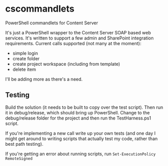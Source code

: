 cscommandlets
=============

PowerShell commandlets for Content Server

It's just a PowerShell wrapper to the Content Server SOAP based web services. It's written to support a few admin and SharePoint integration requirements. Current calls supported (not many at the moment):
- simple login
- create folder
- create project workspace (including from template)
- delete item

I'll be adding more as there's a need.

Testing
-------
Build the solution (it needs to be built to copy over the test script). Then run it in debug/release, which should bring up PowerShell. Change to the debug/release folder for the project and then run the TestHarness.ps1 script.

If you're implementing a new call write up your own tests (and one day I might get around to writing scripts that actually test my code, rather than best path testing).

If you're getting an error about running scripts, run `Set-ExecutionPolicy RemoteSigned`